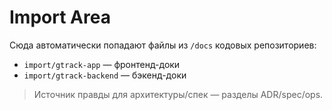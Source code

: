 # Import Area

Сюда автоматически попадают файлы из `/docs` кодовых репозиториев:

* `import/gtrack-app` — фронтенд-доки
* `import/gtrack-backend` — бэкенд-доки

> Источник правды для архитектуры/спек — разделы ADR/spec/ops.
